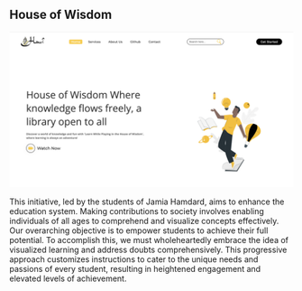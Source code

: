 ## House of Wisdom


![Alt text](pcView.png)







This initiative, led by the students of Jamia Hamdard, aims to enhance the education system. Making contributions to society involves enabling individuals of all ages to comprehend and visualize concepts effectively. Our overarching objective is to empower students to achieve their full potential. To accomplish this, we must wholeheartedly embrace the idea of visualized learning and address doubts comprehensively. This progressive approach customizes instructions to cater to the unique needs and passions of every student, resulting in heightened engagement and elevated levels of achievement.
